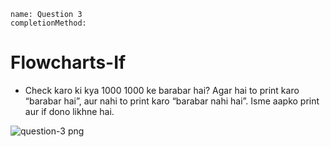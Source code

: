 ```ngMeta
name: Question 3
completionMethod:
```

# Flowcharts-If

- Check karo ki kya 1000 1000 ke barabar hai? Agar hai to print karo “barabar hai”, aur nahi to print karo “barabar nahi hai”. Isme aapko print aur if dono likhne hai.

![question-3 png](https://storage.googleapis.com/ng-curriculum-images/python-flowcharts/if-worksheet/2.3-question3.png)
